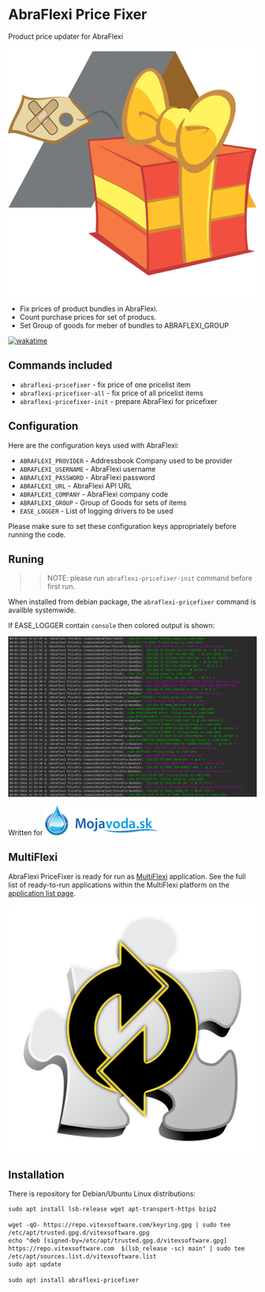 # AbraFlexi Price Fixer

Product price updater for AbraFlexi

![PriceFixer](abraflexi-pricefixer.svg?raw=true)

* Fix prices of product bundles in AbraFlexi.
* Count purchase prices for set of producs.
* Set Group of goods for meber of bundles to ABRAFLEXI_GROUP

[![wakatime](https://wakatime.com/badge/user/5abba9ca-813e-43ac-9b5f-b1cfdf3dc1c7/project/018e4b01-3133-41a5-8bc4-39752d34fe20.svg)](https://wakatime.com/badge/user/5abba9ca-813e-43ac-9b5f-b1cfdf3dc1c7/project/018e4b01-3133-41a5-8bc4-39752d34fe20)

## Commands included

* `abraflexi-pricefixer`       - fix price of one pricelist item
* `abraflexi-pricefixer-all`   - fix price of all pricelist items
* `abraflexi-pricefixer-init`  - prepare AbraFlexi for pricefixer

## Configuration

Here are the configuration keys used with AbraFlexi:

* `ABRAFLEXI_PROVIDER` - Addressbook Company used to be provider
* `ABRAFLEXI_USERNAME` - AbraFlexi username
* `ABRAFLEXI_PASSWORD` - AbraFlexi password
* `ABRAFLEXI_URL` - AbraFlexi API URL
* `ABRAFLEXI_COMPANY` - AbraFlexi company code
* `ABRAFLEXI_GROUP` - Group of Goods for sets of items
* `EASE_LOGGER` - List of logging drivers to be used

Please make sure to set these configuration keys appropriately before running the code.

## Runing

>> NOTE: please run `abraflexi-pricefixer-init` command before first run.

When installed from debian package, the `abraflexi-pricefixer` command is availble systemwide.

If EASE_LOGGER contain `console` then colored output is shown:

![run](run.png?raw=true)

Written for [![MojaVoda.sk](mojavoda.png?raw=true)](https://www.mojavoda.sk/)

## MultiFlexi

AbraFlexi PriceFixer is ready for run as [MultiFlexi](https://multiflexi.eu) application.
See the full list of ready-to-run applications within the MultiFlexi platform on the [application list page](https://www.multiflexi.eu/apps.php).

[![MultiFlexi App](https://github.com/VitexSoftware/MultiFlexi/blob/main/doc/multiflexi-app.svg)](https://www.multiflexi.eu/apps.php)

## Installation

There is repository for Debian/Ubuntu Linux distributions:

```shell
sudo apt install lsb-release wget apt-transport-https bzip2

wget -qO- https://repo.vitexsoftware.com/keyring.gpg | sudo tee /etc/apt/trusted.gpg.d/vitexsoftware.gpg
echo "deb [signed-by=/etc/apt/trusted.gpg.d/vitexsoftware.gpg]  https://repo.vitexsoftware.com  $(lsb_release -sc) main" | sudo tee /etc/apt/sources.list.d/vitexsoftware.list
sudo apt update

sudo apt install abraflexi-pricefixer
```
